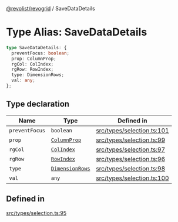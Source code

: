 [@revolist/revogrid](README.md) / SaveDataDetails

# Type Alias: SaveDataDetails

```ts
type SaveDataDetails: {
  preventFocus: boolean;
  prop: ColumnProp;
  rgCol: ColIndex;
  rgRow: RowIndex;
  type: DimensionRows;
  val: any;
};
```

## Type declaration

| Name | Type | Defined in |
| ------ | ------ | ------ |
| `preventFocus` | `boolean` | [src/types/selection.ts:101](https://github.com/revolist/revogrid/blob/babcd934a05d11632dc60c6964673e41a780bbb7/src/types/selection.ts#L101) |
| `prop` | [`ColumnProp`](TypeAlias.ColumnProp.md) | [src/types/selection.ts:99](https://github.com/revolist/revogrid/blob/babcd934a05d11632dc60c6964673e41a780bbb7/src/types/selection.ts#L99) |
| `rgCol` | [`ColIndex`](TypeAlias.ColIndex.md) | [src/types/selection.ts:97](https://github.com/revolist/revogrid/blob/babcd934a05d11632dc60c6964673e41a780bbb7/src/types/selection.ts#L97) |
| `rgRow` | [`RowIndex`](TypeAlias.RowIndex.md) | [src/types/selection.ts:96](https://github.com/revolist/revogrid/blob/babcd934a05d11632dc60c6964673e41a780bbb7/src/types/selection.ts#L96) |
| `type` | [`DimensionRows`](TypeAlias.DimensionRows.md) | [src/types/selection.ts:98](https://github.com/revolist/revogrid/blob/babcd934a05d11632dc60c6964673e41a780bbb7/src/types/selection.ts#L98) |
| `val` | `any` | [src/types/selection.ts:100](https://github.com/revolist/revogrid/blob/babcd934a05d11632dc60c6964673e41a780bbb7/src/types/selection.ts#L100) |

## Defined in

[src/types/selection.ts:95](https://github.com/revolist/revogrid/blob/babcd934a05d11632dc60c6964673e41a780bbb7/src/types/selection.ts#L95)
